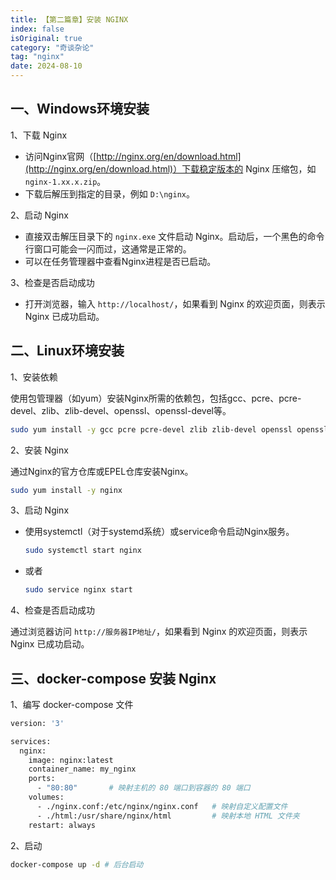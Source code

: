 ```yaml
---
title: 【第二篇章】安装 NGINX
index: false
isOriginal: true
category: "奇谈杂论"
tag: "nginx"
date: 2024-08-10
---
```


## 一、Windows环境安装

1、下载 Nginx
- 访问Nginx官网（[http://nginx.org/en/download.html](http://nginx.org/en/download.html)）下载稳定版本的 Nginx 压缩包，如 `nginx-1.xx.x.zip`。
- 下载后解压到指定的目录，例如 `D:\nginx`。

2、启动 Nginx
- 直接双击解压目录下的 `nginx.exe` 文件启动 Nginx。启动后，一个黑色的命令行窗口可能会一闪而过，这通常是正常的。
- 可以在任务管理器中查看Nginx进程是否已启动。

3、检查是否启动成功
- 打开浏览器，输入 `http://localhost/`，如果看到 Nginx 的欢迎页面，则表示 Nginx 已成功启动。

## 二、Linux环境安装

1、安装依赖

使用包管理器（如yum）安装Nginx所需的依赖包，包括gcc、pcre、pcre-devel、zlib、zlib-devel、openssl、openssl-devel等。
```bash
sudo yum install -y gcc pcre pcre-devel zlib zlib-devel openssl openssl-devel
```

2、安装 Nginx

通过Nginx的官方仓库或EPEL仓库安装Nginx。
```bash
sudo yum install -y nginx
```

3、启动 Nginx

- 使用systemctl（对于systemd系统）或service命令启动Nginx服务。
    ```bash
    sudo systemctl start nginx
    ```
- 或者
    ```bash
    sudo service nginx start
    ```

4、检查是否启动成功

通过浏览器访问 `http://服务器IP地址/`，如果看到 Nginx 的欢迎页面，则表示 Nginx 已成功启动。

## 三、docker-compose 安装 Nginx

1、编写 docker-compose 文件

```bash
version: '3'

services:
  nginx:
    image: nginx:latest
    container_name: my_nginx
    ports:
      - "80:80"       # 映射主机的 80 端口到容器的 80 端口
    volumes:
      - ./nginx.conf:/etc/nginx/nginx.conf   # 映射自定义配置文件
      - ./html:/usr/share/nginx/html         # 映射本地 HTML 文件夹
    restart: always
```

2、启动
```bash
docker-compose up -d # 后台启动
```